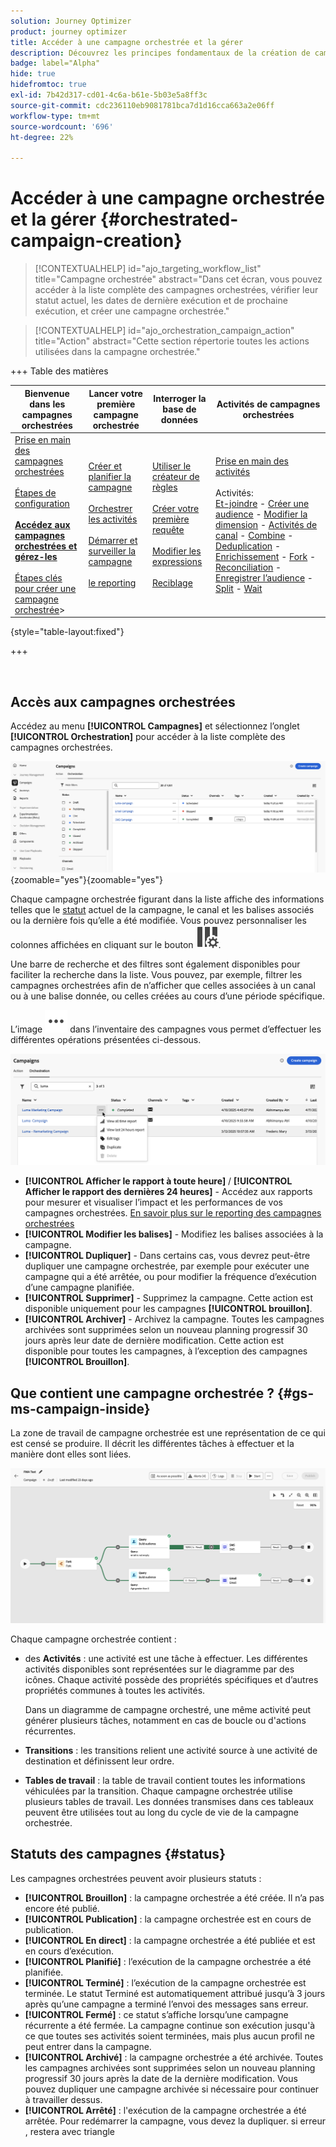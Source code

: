 ```yaml
---
solution: Journey Optimizer
product: journey optimizer
title: Accéder à une campagne orchestrée et la gérer
description: Découvrez les principes fondamentaux de la création de campagnes orchestrées avec Adobe Journey Optimizer
badge: label="Alpha"
hide: true
hidefromtoc: true
exl-id: 7b42d317-cd01-4c6a-b61e-5b03e5a8ff3c
source-git-commit: cdc236110eb9081781bca7d1d16cca663a2e06ff
workflow-type: tm+mt
source-wordcount: '696'
ht-degree: 22%

---
```


# Accéder à une campagne orchestrée et la gérer {#orchestrated-campaign-creation}

>[!CONTEXTUALHELP]
>id="ajo_targeting_workflow_list"
>title="Campagne orchestrée"
>abstract="Dans cet écran, vous pouvez accéder à la liste complète des campagnes orchestrées, vérifier leur statut actuel, les dates de dernière exécution et de prochaine exécution, et créer une campagne orchestrée."

>[!CONTEXTUALHELP]
>id="ajo_orchestration_campaign_action"
>title="Action"
>abstract="Cette section répertorie toutes les actions utilisées dans la campagne orchestrée."

+++ Table des matières

| Bienvenue dans les campagnes orchestrées | Lancer votre première campagne orchestrée | Interroger la base de données | Activités de campagnes orchestrées |
|---|---|---|---|
| [Prise en main des campagnes orchestrées](gs-orchestrated-campaigns.md)<br/><br/>[Étapes de configuration](configuration-steps.md)<br/><br/><b>[Accédez aux campagnes orchestrées et gérez-les](access-manage-orchestrated-campaigns.md)</b><br/><br/>[Étapes clés pour créer une campagne orchestrée](gs-campaign-creation.md)> | [Créer et planifier la campagne](create-orchestrated-campaign.md)<br/><br/>[Orchestrer les activités](orchestrate-activities.md)<br/><br/>[Démarrer et surveiller la campagne](start-monitor-campaigns.md)<br/><br/>[le reporting](reporting-campaigns.md) | [Utiliser le créateur de règles](orchestrated-rule-builder.md)<br/><br/>[Créer votre première requête](build-query.md)<br/><br/>[Modifier les expressions](edit-expressions.md)<br/><br/>[Reciblage](retarget.md) | [Prise en main des activités](activities/about-activities.md)<br/><br/>Activités:<br/>[Et-joindre](activities/and-join.md) - [Créer une audience](activities/build-audience.md) - [Modifier la dimension](activities/change-dimension.md) - [Activités de canal](activities/channels.md) - [Combine](activities/combine.md) - [Deduplication](activities/deduplication.md) - [Enrichissement](activities/enrichment.md) - [Fork](activities/fork.md) - [Reconciliation](activities/reconciliation.md) - [Enregistrer l’audience](activities/save-audience.md) - [Split](activities/split.md) - [Wait](activities/wait.md) |

{style="table-layout:fixed"}

+++

<br/>

## Accès aux campagnes orchestrées

Accédez au menu **[!UICONTROL Campagnes]** et sélectionnez l’onglet **[!UICONTROL Orchestration]** pour accéder à la liste complète des campagnes orchestrées.

![image montrant l’inventaire des campagnes orchestrées](assets/inventory.png){zoomable="yes"}{zoomable="yes"}

Chaque campagne orchestrée figurant dans la liste affiche des informations telles que le [statut](#status) actuel de la campagne, le canal et les balises associés ou la dernière fois qu’elle a été modifiée. Vous pouvez personnaliser les colonnes affichées en cliquant sur le bouton ![Configurer la disposition](assets/do-not-localize/inventory-configure-layout.svg).

Une barre de recherche et des filtres sont également disponibles pour faciliter la recherche dans la liste. Vous pouvez, par exemple, filtrer les campagnes orchestrées afin de n’afficher que celles associées à un canal ou à une balise donnée, ou celles créées au cours d’une période spécifique.

L’image ![bouton Plus d’actions](assets/do-not-localize/rule-builder-icon-more.svg) dans l’inventaire des campagnes vous permet d’effectuer les différentes opérations présentées ci-dessous.

![image de l’inventaire des campagnes](assets/inventory-actions.png)

* **[!UICONTROL Afficher le rapport à toute heure]** / **[!UICONTROL Afficher le rapport des dernières 24 heures]** - Accédez aux rapports pour mesurer et visualiser l’impact et les performances de vos campagnes orchestrées. [En savoir plus sur le reporting des campagnes orchestrées](../orchestrated/reporting-campaigns.md)
* **[!UICONTROL Modifier les balises]** - Modifiez les balises associées à la campagne.
* **[!UICONTROL Dupliquer]** - Dans certains cas, vous devrez peut-être dupliquer une campagne orchestrée, par exemple pour exécuter une campagne qui a été arrêtée, ou pour modifier la fréquence d’exécution d’une campagne planifiée.
* **[!UICONTROL Supprimer]** - Supprimez la campagne. Cette action est disponible uniquement pour les campagnes **[!UICONTROL brouillon]**.
* **[!UICONTROL Archiver]** - Archivez la campagne. Toutes les campagnes archivées sont supprimées selon un nouveau planning progressif 30 jours après leur date de dernière modification. Cette action est disponible pour toutes les campagnes, à l’exception des campagnes **[!UICONTROL Brouillon]**.

## Que contient une campagne orchestrée ? {#gs-ms-campaign-inside}

La zone de travail de campagne orchestrée est une représentation de ce qui est censé se produire. Il décrit les différentes tâches à effectuer et la manière dont elles sont liées.

![image montrant une zone de travail de campagne orchestrée](assets/canvas-example.png)

Chaque campagne orchestrée contient :

* des **Activités** : une activité est une tâche à effectuer. Les différentes activités disponibles sont représentées sur le diagramme par des icônes. Chaque activité possède des propriétés spécifiques et d’autres propriétés communes à toutes les activités.

  Dans un diagramme de campagne orchestré, une même activité peut générer plusieurs tâches, notamment en cas de boucle ou d&#39;actions récurrentes.

* **Transitions** : les transitions relient une activité source à une activité de destination et définissent leur ordre.

* **Tables de travail** : la table de travail contient toutes les informations véhiculées par la transition. Chaque campagne orchestrée utilise plusieurs tables de travail. Les données transmises dans ces tableaux peuvent être utilisées tout au long du cycle de vie de la campagne orchestrée.

## Statuts des campagnes {#status}

Les campagnes orchestrées peuvent avoir plusieurs statuts :

* **[!UICONTROL Brouillon]** : la campagne orchestrée a été créée. Il n’a pas encore été publié.
* **[!UICONTROL Publication]** : la campagne orchestrée est en cours de publication.
* **[!UICONTROL En direct]** : la campagne orchestrée a été publiée et est en cours d’exécution.
* **[!UICONTROL Planifié]** : l’exécution de la campagne orchestrée a été planifiée.
* **[!UICONTROL Terminé]** : l’exécution de la campagne orchestrée est terminée. Le statut Terminé est automatiquement attribué jusqu’à 3 jours après qu’une campagne a terminé l’envoi des messages sans erreur.
* **[!UICONTROL Fermé]** : ce statut s’affiche lorsqu’une campagne récurrente a été fermée. La campagne continue son exécution jusqu&#39;à ce que toutes ses activités soient terminées, mais plus aucun profil ne peut entrer dans la campagne.
* **[!UICONTROL Archivé]** : la campagne orchestrée a été archivée. Toutes les campagnes archivées sont supprimées selon un nouveau planning progressif 30 jours après la date de la dernière modification. Vous pouvez dupliquer une campagne archivée si nécessaire pour continuer à travailler dessus.
* **[!UICONTROL Arrêté]** : l&#39;exécution de la campagne orchestrée a été arrêtée. Pour redémarrer la campagne, vous devez la dupliquer. si erreur , restera avec triangle
